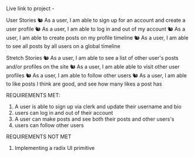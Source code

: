 Live link to project - 

User Stories
🐿️ As a user, I am able to sign up for an account and create a user profile
🐿️ As a user, I am able to log in and out of my account
🐿️ As a user, I am able to create posts on my profile timeline
🐿️ As a user, I am able to see all posts by all users on a global timeline

Stretch Stories
🐿️ As a user, I am able to see a list of other user's posts and/or profiles on the site
🐿️ As a user, I am able able to visit other user profiles
🐿️ As a user, I am able to follow other users
🐿️ As a user, I am able to like posts I think are good, and see how many likes a post has

REQUIREMENTS MET:
1) A user is able to sign up via clerk and update their username and bio
2) users can log in and out of their account
3) A user can make posts and see both their posts and other users's
4) users can follow other users

REQUIREMENTS NOT MET
1) Implementing a radix UI primitive